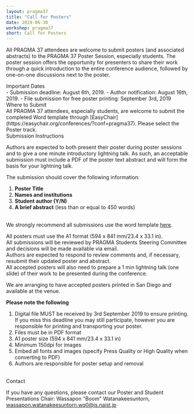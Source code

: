 ```yaml
---
layout: pragma37
title: "Call for Posters"
date: 2019-06-30
workshop: pragma37
short: Call for Posters
---
```



All PRAGMA 37 attendees are welcome to submit posters (and associated
abstracts) to the PRAGMA 37 Poster Session, especially students. The poster
session offers the opportunity for presenters to share their work through a
quick introduction to the entire conference audience, followed by one-on-one
discussions next to the poster.

<div class="border37">Important Dates</div>
- Submission deadline: August 6th, 2019.
- Author notification: August 16th, 2019.
- File submission for free poster printing: September 3rd, 2019

<br>

<div class="border37">Where to Submit</div>
All PRAGMA 37 attendees, especially students, are welcome to submit the
completed Word template through [EasyChair](https://easychair.org/conferences/?conf=pragma37). Please select the Poster track.

<div class="border37">Submission Instructions</div>

Authors are expected to both present their poster during poster sessions and
to give a one minute introductory lightning talk. As such, an acceptable
submission must include a PDF of the poster text abstract and will form the
basis for your lightning talk.


The submission should cover the following information: 

1.	**Poster Title**
2.	**Names and institutions**
3.	**Student author (Y/N)**
4.	**A brief abstract** (less than or equal to 450 words)

<br>
We strongly recommend all submissions use the word template 
<a href="/images/pragma37/PRAGMA37_Poster_Abstract_Template_v1.dotx">here</a>.<br>

All posters must use the A1 format (594 x 841 mm/23.4 x 33.1 in).<br>
All submissions will be reviewed by PRAGMA Students Steering Committee and
decisions will be made available via email.<br>
Authors are expected to respond to review comments and, if necessary, resubmit
their updated poster and abstract.<br>
All accepted posters will also need to prepare a 1 min lightning talk (one
slide) of their work to be presented during the conference.<br>


We are arranging to have accepted posters printed in San Diego and available at
the venue.<br>

<b>Please note the following</b>

1.	Digital file MUST be received by 3rd September 2019 to ensure printing.
If you miss this deadline you may still participate, however you are
responsible for printing and transporting your poster.
2.	Files must be in PDF format
3.	A1 poster size (594 x 841 mm/23.4 x 33.1 in)
4.	Minimum 150dpi for images
5.	Embed all fonts and images (specify Press Quality or High Quality when
converting to PDF)
6.	Authors are responsible for poster setup and removal

<br>

<div class="border37">Contact</div>

If you have any questions, please contact our Poster and Student Presentations
Chair:
Wassapon "Boom" Watanakeesuntorn, wassapon.watanakeesuntorn.wq0@is.naist.jp

